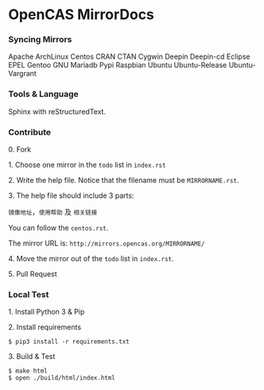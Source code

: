 OpenCAS MirrorDocs
=======

### Syncing Mirrors

Apache ArchLinux Centos CRAN CTAN Cygwin Deepin Deepin-cd Eclipse EPEL Gentoo GNU Mariadb Pypi Raspbian Ubuntu Ubuntu-Release Ubuntu-Vargrant

### Tools & Language

Sphinx with reStructuredText.

### Contribute

0\. Fork

1\. Choose one mirror in the `todo` list in `index.rst`

2\. Write the help file. Notice that the filename must be `MIRRORNAME.rst`.

3\. The help file should include 3 parts:

`镜像地址`，`使用帮助` 及 `相关链接`

You can follow the `centos.rst`.

The mirror URL is: `http://mirrors.opencas.org/MIRRORNAME/`

4\. Move the mirror out of the `todo` list in `index.rst`.

5\. Pull Request

### Local Test

1\. Install Python 3 & Pip

2\. Install requirements

```
$ pip3 install -r requirements.txt
```

3\. Build & Test

```
$ make html
$ open ./build/html/index.html
```

